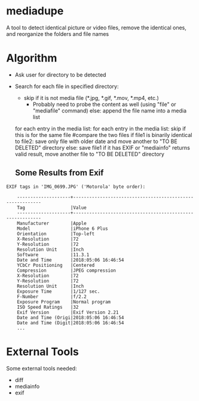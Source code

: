 # mediadupe
A tool to detect identical picture or video files, remove the identical ones, and reorganize the folders and file names

# Algorithm
- Ask user for directory to be detected
- Search for each file in specified directory:
  - skip if it is not media file (*.jpg, *.gif, *.mov, *.mp4, etc.)
     - Probably need to probe the content as well (using "file" or "mediafile" command)
  else:
     append the file name into a media list
     
  for each entry in the media list:
     for each entry in the media list:
         skip if this is for the same file
         #compare the two files
         if file1 is binarily identical to file2:
            save only file with older date and move another to "TO BE DELETED" directory
         else:
            save file1 if it has EXIF or "mediainfo" returns valid result, move another file to "TO BE DELETED" directory
            
      
  ## Some Results from Exif

```
EXIF tags in 'IMG_0699.JPG' ('Motorola' byte order):
 
    --------------------+----------------------------------------------------------
    Tag                 |Value
    --------------------+----------------------------------------------------------
    Manufacturer        |Apple
    Model               |iPhone 6 Plus
    Orientation         |Top-left
    X-Resolution        |72
    Y-Resolution        |72
    Resolution Unit     |Inch
    Software            |11.3.1
    Date and Time       |2018:05:06 16:46:54
    YCbCr Positioning   |Centered
    Compression         |JPEG compression
    X-Resolution        |72
    Y-Resolution        |72
    Resolution Unit     |Inch
    Exposure Time       |1/127 sec.
    F-Number            |f/2.2
    Exposure Program    |Normal program
    ISO Speed Ratings   |32
    Exif Version        |Exif Version 2.21
    Date and Time (Origi|2018:05:06 16:46:54
    Date and Time (Digit|2018:05:06 16:46:54
    ...
```
  
  # External Tools
  Some external tools needed:
  - diff
  - mediainfo
  - exif
  
          
